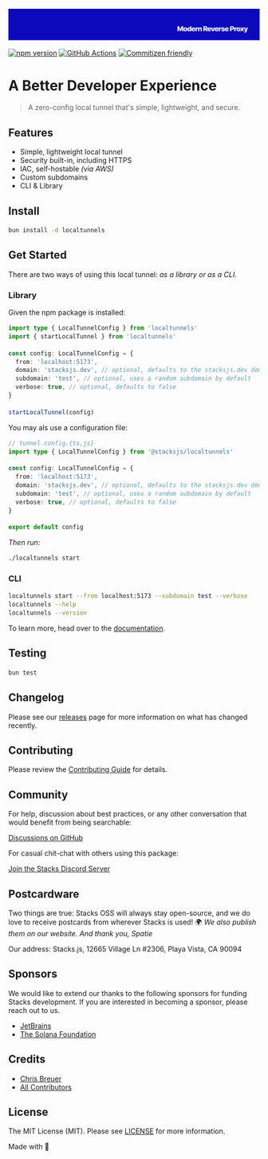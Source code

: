 <p align="center"><img src="https://github.com/stacksjs/localtunnels/blob/main/.github/art/cover.jpg?raw=true" alt="Social Card of this repo"></p>

[![npm version][npm-version-src]][npm-version-href]
[![GitHub Actions][github-actions-src]][github-actions-href]
[![Commitizen friendly](https://img.shields.io/badge/commitizen-friendly-brightgreen.svg)](http://commitizen.github.io/cz-cli/)
<!-- [![npm downloads][npm-downloads-src]][npm-downloads-href] -->
<!-- [![Codecov][codecov-src]][codecov-href] -->

# A Better Developer Experience

> A zero-config local tunnel that's simple, lightweight, and secure.

## Features

- Simple, lightweight local tunnel
- Security built-in, including HTTPS
- IAC, self-hostable _(via AWS)_
- Custom subdomains
- CLI & Library

## Install

```bash
bun install -d localtunnels
```

<!-- _Alternatively, you can install:_

```bash
brew install localtunnels # wip
pkgx install localtunnels # wip
``` -->

## Get Started

There are two ways of using this local tunnel: _as a library or as a CLI._

### Library

Given the npm package is installed:

```ts
import type { LocalTunnelConfig } from 'localtunnels'
import { startLocalTunnel } from 'localtunnels'

const config: LocalTunnelConfig = {
  from: 'localhost:5173',
  domain: 'stacksjs.dev', // optional, defaults to the stacksjs.dev domain
  subdomain: 'test', // optional, uses a random subdomain by default
  verbose: true, // optional, defaults to false
}

startLocalTunnel(config)
```

You may als use a configuration file:

```ts
// tunnel.config.{ts,js}
import type { LocalTunnelConfig } from '@stacksjs/localtunnels'

const config: LocalTunnelConfig = {
  from: 'localhost:5173',
  domain: 'stacksjs.dev', // optional, defaults to the stacksjs.dev domain
  subdomain: 'test', // optional, uses a random subdomain by default
  verbose: true, // optional, defaults to false
}

export default config
```

_Then run:_

```bash
./localtunnels start
```

### CLI

```bash
localtunnels start --from localhost:5173 --subdomain test --verbose
localtunnels --help
localtunnels --version
```

To learn more, head over to the [documentation](https://localtunnels.sh/).

## Testing

```bash
bun test
```

## Changelog

Please see our [releases](https://github.com/stacksjs/localtunnels/releases) page for more information on what has changed recently.

## Contributing

Please review the [Contributing Guide](https://github.com/stacksjs/contributing) for details.

## Community

For help, discussion about best practices, or any other conversation that would benefit from being searchable:

[Discussions on GitHub](https://github.com/stacksjs/stacks/discussions)

For casual chit-chat with others using this package:

[Join the Stacks Discord Server](https://discord.gg/stacksjs)

## Postcardware

Two things are true: Stacks OSS will always stay open-source, and we do love to receive postcards from wherever Stacks is used! 🌍 _We also publish them on our website. And thank you, Spatie_

Our address: Stacks.js, 12665 Village Ln #2306, Playa Vista, CA 90094

## Sponsors

We would like to extend our thanks to the following sponsors for funding Stacks development. If you are interested in becoming a sponsor, please reach out to us.

- [JetBrains](https://www.jetbrains.com/)
- [The Solana Foundation](https://solana.com/)

## Credits

- [Chris Breuer](https://github.com/chrisbbreuer)
- [All Contributors](../../contributors)

## License

The MIT License (MIT). Please see [LICENSE](https://github.com/stacksjs/stacks/tree/main/LICENSE.md) for more information.

Made with 💙

<!-- Badges -->
[npm-version-src]: https://img.shields.io/npm/v/localtunnels?style=flat-square
[npm-version-href]: https://npmjs.com/package/localtunnels
[github-actions-src]: https://img.shields.io/github/actions/workflow/status/stacksjs/localtunnels/ci.yml?style=flat-square&branch=main
[github-actions-href]: https://github.com/stacksjs/localtunnels/actions?query=workflow%3Aci

<!-- [codecov-src]: https://img.shields.io/codecov/c/gh/stacksjs/localtunnels/main?style=flat-square
[codecov-href]: https://codecov.io/gh/stacksjs/localtunnels -->
